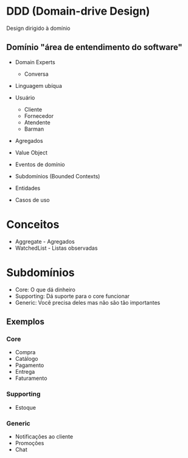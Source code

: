 # DDD (Domain-drive Design)

Design dirigido à domínio

## Domínio "área de entendimento do software"

- Domain Experts
  - Conversa
- Linguagem ubíqua

- Usuário
  - Cliente
  - Fornecedor
  - Atendente
  - Barman

- Agregados
- Value Object
- Eventos de domínio
- Subdomínios (Bounded Contexts)
- Entidades
- Casos de uso

# Conceitos

- Aggregate - Agregados 
- WatchedList - Listas observadas

# Subdomínios 

- Core: O que dá dinheiro 
- Supporting: Dá suporte para o core funcionar
- Generic: Você precisa deles mas não são tão importantes

## Exemplos

### Core

- Compra
- Catálogo 
- Pagamento
- Entrega
- Faturamento

### Supporting

- Estoque 

### Generic

- Notificações ao cliente
- Promoções 
- Chat
